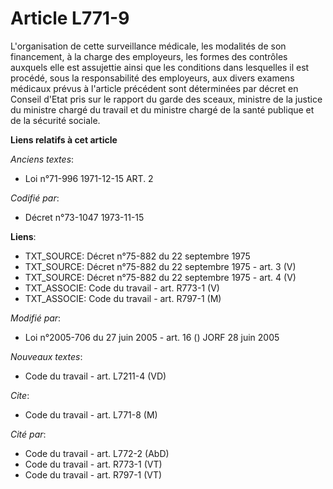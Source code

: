 # Article L771-9

L'organisation de cette surveillance médicale, les modalités de son financement, à la charge des employeurs, les formes des
contrôles auxquels elle est assujettie ainsi que les conditions dans lesquelles il est procédé, sous la responsabilité des
employeurs, aux divers examens médicaux prévus à l'article précédent sont déterminées par décret en Conseil d'Etat pris sur
le rapport du garde des sceaux, ministre de la justice du ministre chargé du travail et du ministre chargé de la santé
publique et de la sécurité sociale.

**Liens relatifs à cet article**

_Anciens textes_:

  - Loi n°71-996 1971-12-15 ART. 2

_Codifié par_:

  - Décret n°73-1047 1973-11-15

**Liens**:

  - TXT_SOURCE: Décret n°75-882 du 22 septembre 1975
  - TXT_SOURCE: Décret n°75-882 du 22 septembre 1975 - art. 3 (V)
  - TXT_SOURCE: Décret n°75-882 du 22 septembre 1975 - art. 4 (V)
  - TXT_ASSOCIE: Code du travail - art. R773-1 (V)
  - TXT_ASSOCIE: Code du travail - art. R797-1 (M)

_Modifié par_:

  - Loi n°2005-706 du 27 juin 2005 - art. 16 () JORF 28 juin 2005

_Nouveaux textes_:

  - Code du travail - art. L7211-4 (VD)

_Cite_:

  - Code du travail - art. L771-8 (M)

_Cité par_:

  - Code du travail - art. L772-2 (AbD)
  - Code du travail - art. R773-1 (VT)
  - Code du travail - art. R797-1 (VT)
